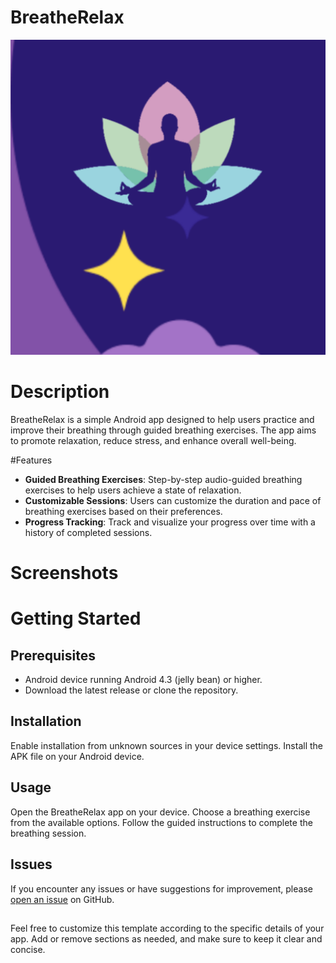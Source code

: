 # BreatheRelax
![logo](https://github.com/naufauzan/BreatheRelax_app/blob/main/main/ic_launcher-playstore.png)
 
# Description
BreatheRelax is a simple Android app designed to help users practice and improve their breathing through guided breathing exercises. The app aims to promote relaxation, reduce stress, and enhance overall well-being.

#Features
- **Guided Breathing Exercises**: Step-by-step audio-guided breathing exercises to help users achieve a state of relaxation.
- **Customizable Sessions**: Users can customize the duration and pace of breathing exercises based on their preferences.
- **Progress Tracking**: Track and visualize your progress over time with a history of completed sessions.

# Screenshots
 <!-- Add relevant screenshots of your app -->


# Getting Started
## Prerequisites
- Android device running Android 4.3 (jelly bean) or higher.
- Download the latest release or clone the repository.

## Installation
Enable installation from unknown sources in your device settings.
Install the APK file on your Android device.

## Usage
Open the BreatheRelax app on your device.
Choose a breathing exercise from the available options.
Follow the guided instructions to complete the breathing session.

## Issues
If you encounter any issues or have suggestions for improvement, please [open an issue](https://github.com/naufauzan/BreatheRelax_app/issues) on GitHub.

##
Feel free to customize this template according to the specific details of your app. Add or remove sections as needed, and make sure to keep it clear and concise.
